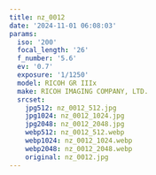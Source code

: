 ```yaml
---
title: nz_0012
date: '2024-11-01 06:08:03'
params:
  iso: '200'
  focal_length: '26'
  f_number: '5.6'
  ev: '0.7'
  exposure: '1/1250'
  model: RICOH GR IIIx
  make: RICOH IMAGING COMPANY, LTD.
  srcset:
    jpg512: nz_0012_512.jpg
    jpg1024: nz_0012_1024.jpg
    jpg2048: nz_0012_2048.jpg
    webp512: nz_0012_512.webp
    webp1024: nz_0012_1024.webp
    webp2048: nz_0012_2048.webp
    original: nz_0012.jpg
---
```

